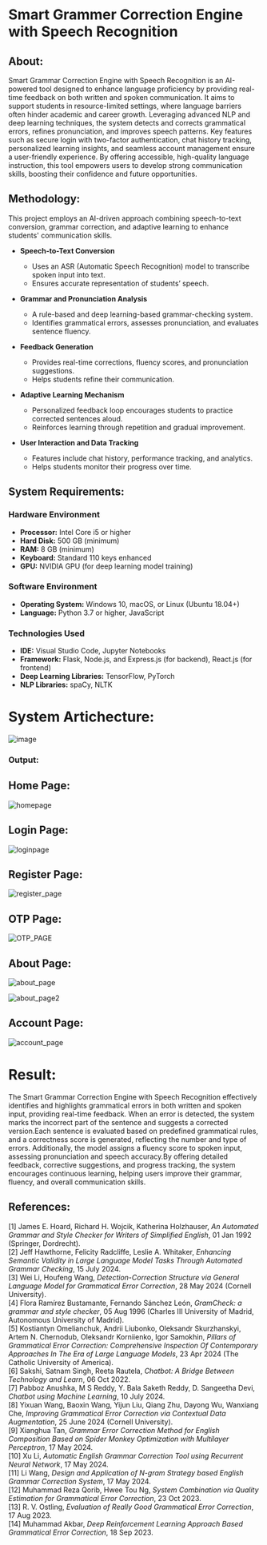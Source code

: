 # Smart Grammer Correction Engine with Speech Recognition

## About:
Smart Grammar Correction Engine with Speech Recognition is an AI-powered tool designed to enhance language proficiency by providing real-time feedback on both written and spoken communication. It aims to support students in resource-limited settings, where language barriers often hinder academic and career growth. Leveraging advanced NLP and deep learning techniques, the system detects and corrects grammatical errors, refines pronunciation, and improves speech patterns. Key features such as secure login with two-factor authentication, chat history tracking, personalized learning insights, and seamless account management ensure a user-friendly experience. By offering accessible, high-quality language instruction, this tool empowers users to develop strong communication skills, boosting their confidence and future opportunities.


## Methodology:

This project employs an AI-driven approach combining speech-to-text conversion, grammar correction, and adaptive learning to enhance students' communication skills.

- **Speech-to-Text Conversion**  
  - Uses an ASR (Automatic Speech Recognition) model to transcribe spoken input into text.  
  - Ensures accurate representation of students’ speech.  

- **Grammar and Pronunciation Analysis**  
  - A rule-based and deep learning-based grammar-checking system.  
  - Identifies grammatical errors, assesses pronunciation, and evaluates sentence fluency.  

- **Feedback Generation**  
  - Provides real-time corrections, fluency scores, and pronunciation suggestions.  
  - Helps students refine their communication.  

- **Adaptive Learning Mechanism**  
  - Personalized feedback loop encourages students to practice corrected sentences aloud.  
  - Reinforces learning through repetition and gradual improvement.  

- **User Interaction and Data Tracking**  
  - Features include chat history, performance tracking, and analytics.  
  - Helps students monitor their progress over time.  


## System Requirements:

### Hardware Environment  
- **Processor:** Intel Core i5 or higher  
- **Hard Disk:** 500 GB (minimum)  
- **RAM:** 8 GB (minimum)  
- **Keyboard:** Standard 110 keys enhanced  
- **GPU:** NVIDIA GPU (for deep learning model training)  

### Software Environment  
- **Operating System:** Windows 10, macOS, or Linux (Ubuntu 18.04+)  
- **Language:** Python 3.7 or higher, JavaScript  

### Technologies Used  
- **IDE:** Visual Studio Code, Jupyter Notebooks  
- **Framework:** Flask, Node.js, and Express.js (for backend), React.js (for frontend)  
- **Deep Learning Libraries:** TensorFlow, PyTorch  
- **NLP Libraries:** spaCy, NLTK  

# System Artichecture:
![image](https://github.com/user-attachments/assets/77b30081-6c00-4ae8-a0ae-6b6b768cf957)


### Output:
## Home Page:
![homepage](https://github.com/user-attachments/assets/836a4c29-0028-4743-bcb6-ff6cc1d147cf)

## Login Page:
![loginpage](https://github.com/user-attachments/assets/094463a1-e5c5-4a3d-87b6-f77e63f21a86)

## Register Page:
![register_page](https://github.com/user-attachments/assets/b7604028-b27f-4c17-b6c3-a92137933eed)

## OTP Page:
![OTP_PAGE](https://github.com/user-attachments/assets/0e29f111-c19e-45c4-ab51-99a698106c8d)

## About Page:
![about_page](https://github.com/user-attachments/assets/ff2ad565-17cf-499e-8e83-d689035a646c)

![about_page2](https://github.com/user-attachments/assets/927421a2-ff55-42ec-a35d-8e6d32c632a9)

## Account Page:
![account_page](https://github.com/user-attachments/assets/c5ef87e5-2cdb-44fa-b416-9a9916a1c5b8)


# Result:
The Smart Grammar Correction Engine with Speech Recognition effectively identifies and highlights grammatical errors in both written and spoken input, providing real-time feedback. When an error is detected, the system marks the incorrect part of the sentence and suggests a corrected version.Each sentence is evaluated based on predefined grammatical rules, and a correctness score is generated, reflecting the number and type of errors. Additionally, the model assigns a fluency score to spoken input, assessing pronunciation and speech accuracy.By offering detailed feedback, corrective suggestions, and progress tracking, the system encourages continuous learning, helping users improve their grammar, fluency, and overall communication skills.


## References:

[1] James E. Hoard, Richard H. Wojcik, Katherina Holzhauser, *An Automated Grammar and Style Checker for Writers of Simplified English*, 01 Jan 1992 (Springer, Dordrecht).  
[2] Jeff Hawthorne, Felicity Radcliffe, Leslie A. Whitaker, *Enhancing Semantic Validity in Large Language Model Tasks Through Automated Grammar Checking*, 15 July 2024.  
[3] Wei Li, Houfeng Wang, *Detection-Correction Structure via General Language Model for Grammatical Error Correction*, 28 May 2024 (Cornell University).  
[4] Flora Ramírez Bustamante, Fernando Sánchez León, *GramCheck: a grammar and style checker*, 05 Aug 1996 (Charles III University of Madrid, Autonomous University of Madrid).  
[5] Kostiantyn Omelianchuk, Andrii Liubonko, Oleksandr Skurzhanskyi, Artem N. Chernodub, Oleksandr Korniienko, Igor Samokhin, *Pillars of Grammatical Error Correction: Comprehensive Inspection Of Contemporary Approaches In The Era of Large Language Models*, 23 Apr 2024 (The Catholic University of America).  
[6] Sakshi, Satnam Singh, Reeta Rautela, *Chatbot: A Bridge Between Technology and Learn*, 06 Oct 2022.  
[7] Pabboz Anushka, M S Reddy, Y. Bala Saketh Reddy, D. Sangeetha Devi, *Chatbot using Machine Learning*, 10 July 2024.  
[8] Yixuan Wang, Baoxin Wang, Yijun Liu, Qiang Zhu, Dayong Wu, Wanxiang Che, *Improving Grammatical Error Correction via Contextual Data Augmentation*, 25 June 2024 (Cornell University).  
[9] Xianghua Tan, *Grammar Error Correction Method for English Composition Based on Spider Monkey Optimization with Multilayer Perceptron*, 17 May 2024.  
[10] Xu Li, *Automatic English Grammar Correction Tool using Recurrent Neural Network*, 17 May 2024.  
[11] Li Wang, *Design and Application of N-gram Strategy based English Grammar Correction System*, 17 May 2024.  
[12] Muhammad Reza Qorib, Hwee Tou Ng, *System Combination via Quality Estimation for Grammatical Error Correction*, 23 Oct 2023.  
[13] R. V. Ostling, *Evaluation of Really Good Grammatical Error Correction*, 17 Aug 2023.  
[14] Muhammad Akbar, *Deep Reinforcement Learning Approach Based Grammatical Error Correction*, 18 Sep 2023.  










